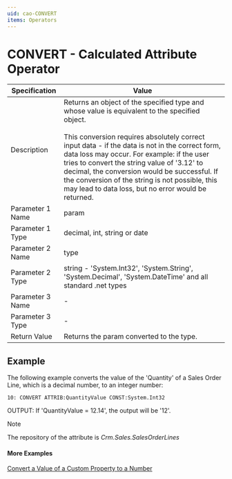 ```yaml
---
uid: cao-CONVERT
items: Operators
---
```


# CONVERT - Calculated Attribute Operator

| Specification    | Value                                                        |
| ---------------- | ------------------------------------------------------------ |
| Description      | Returns an object of the specified type and whose value is equivalent to the specified object. <br /> <br /> This conversion requires absolutely correct input data - if the data is not in the correct form, data loss may occur. For example: if the user tries to convert the string value of '3.12' to decimal, the conversion would be successful. If the conversion of the string is not possible, this may lead to data loss, but no error would be returned. |
| Parameter 1 Name | param                                                        |
| Parameter 1 Type | decimal, int, string or date                                 |
| Parameter 2 Name | type                                                         |
| Parameter 2 Type | string - 'System.Int32', 'System.String', 'System.Decimal', 'System.DateTime' and all standard .net types |
| Parameter 3 Name | -                                                            |
| Parameter 3 Type | -                                                            |
| Return Value     | Returns the param converted to the type.                     |


## Example


The following example converts the value of the 'Quantity' of a Sales Order Line, which is a decimal number, to an integer number:

```
10: CONVERT ATTRIB:QuantityValue CONST:System.Int32                  
```
OUTPUT: If 'QuantityValue = 12.14', the output will be '12'.

> [!NOTE]
> The repository of the attribute is *Crm.Sales.SalesOrderLines*

#### More Examples
[Convert a Value of a Custom Property to a Number](../examples/ConvertPropertyToNumber.md)